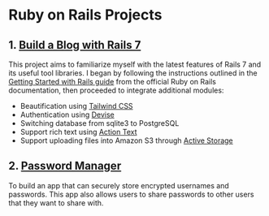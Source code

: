 # Ruby on Rails Projects

## 1. [Build a Blog with Rails 7](blog/)

This project aims to familiarize myself with the latest features of Rails 7 and its useful tool libraries. I began by following the instructions outlined in the [Getting Started with Rails guide](https://guides.rubyonrails.org/getting_started.html) from the official Ruby on Rails documentation, then proceeded to integrate additional modules:

- Beautification using [Tailwind CSS](https://github.com/rails/tailwindcss-rails)
- Authentication using [Devise](https://github.com/heartcombo/devise)
- Switching database from sqlite3 to PostgreSQL
- Support rich text using [Action Text](https://guides.rubyonrails.org/action_text_overview.html)
- Support uploading files into Amazon S3 through [Active Storage](https://guides.rubyonrails.org/active_storage_overview.html)

## 2. [Password Manager](password_manager/)

To build an app that can securely store encrypted usernames and passwords. This app also allows users to share passwords to other users that they want to share with. 
